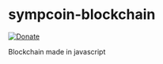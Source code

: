 # sympcoin-blockchain
[![Donate](https://img.shields.io/badge/Donate-PayPal-green.svg)](https://paypal.me/esmerlinjm)

Blockchain made in javascript
